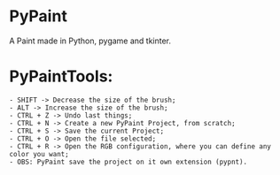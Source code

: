# PyPaint
A Paint made in Python, pygame and tkinter.
# PyPaintTools:
    - SHIFT -> Decrease the size of the brush;
    - ALT -> Increase the size of the brush;
    - CTRL + Z -> Undo last things;
    - CTRL + N -> Create a new PyPaint Project, from scratch;
    - CTRL + S -> Save the current Project;
    - CTRL + O -> Open the file selected;
    - CTRL + R -> Open the RGB configuration, where you can define any color you want;
    - OBS: PyPaint save the project on it own extension (pypnt). 
